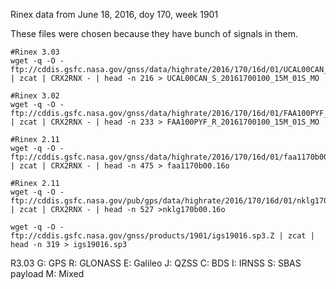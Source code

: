 Rinex data from June 18, 2016, doy 170, week 1901 

These files were chosen because they have bunch of signals in them.

```
#Rinex 3.03
wget -q -O - ftp://cddis.gsfc.nasa.gov/gnss/data/highrate/2016/170/16d/01/UCAL00CAN_S_20161700100_15M_01S_MO.crx.gz | zcat | CRX2RNX - | head -n 216 > UCAL00CAN_S_20161700100_15M_01S_MO

#Rinex 3.02
wget -q -O - ftp://cddis.gsfc.nasa.gov/gnss/data/highrate/2016/170/16d/01/FAA100PYF_R_20161700100_15M_01S_MO.crx.gz | zcat | CRX2RNX - | head -n 233 > FAA100PYF_R_20161700100_15M_01S_MO

#Rinex 2.11
wget -q -O - ftp://cddis.gsfc.nasa.gov/gnss/data/highrate/2016/170/16d/01/faa1170b00.16d.Z | zcat | CRX2RNX - | head -n 475 > faa1170b00.16o

#Rinex 2.11
wget -q -O - ftp://cddis.gsfc.nasa.gov/pub/gps/data/highrate/2016/170/16d/01/nklg170b00.16d.Z  | zcat | CRX2RNX - | head -n 527 >nklg170b00.16o

wget -q -O - ftp://cddis.gsfc.nasa.gov/gnss/products/1901/igs19016.sp3.Z | zcat | head -n 319 > igs19016.sp3
```


R3.03
G: GPS
R: GLONASS
E: Galileo
J: QZSS
C: BDS
I: IRNSS
S: SBAS payload M: Mixed
